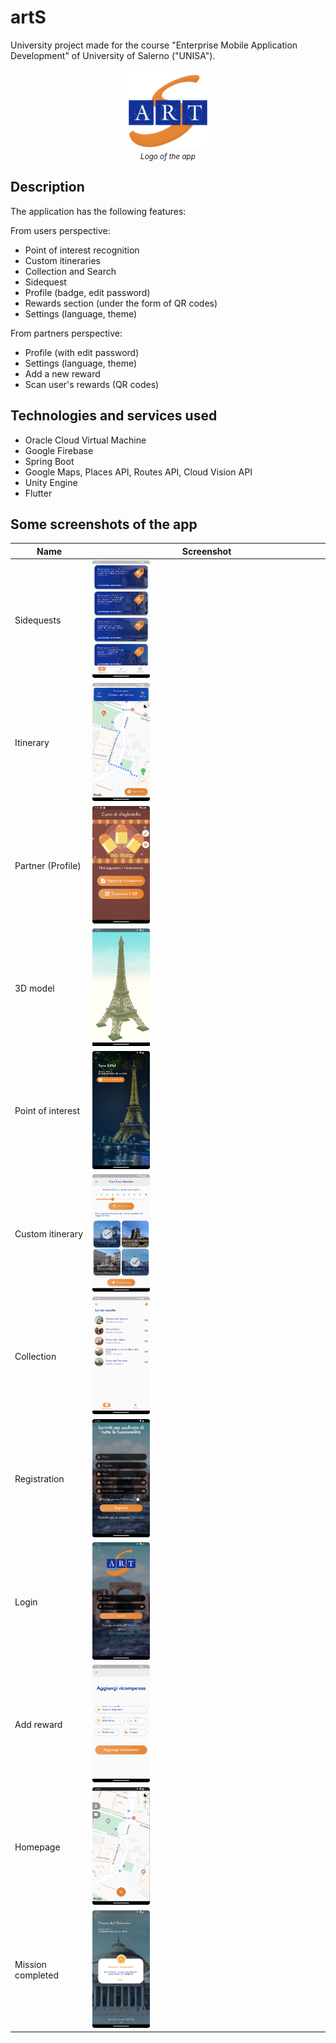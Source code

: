 # artS

University project made for the course "Enterprise Mobile Application Development" of University of Salerno ("UNISA").

<p align="center">
  <picture>
    <img src="images/icon_big.png" width="25%" height="25%" alt="Logo of the app"/>
  </picture>
    <br>
    <small><i>Logo of the app</i></small>
</p>

## Description
The application has the following features:

From users perspective:
- Point of interest recognition
- Custom itineraries
- Collection and Search
- Sidequest
- Profile (badge, edit password)
- Rewards section (under the form of QR codes)
- Settings (language, theme)

From partners perspective:
- Profile (with edit password)
- Settings (language, theme)
- Add a new reward
- Scan user's rewards (QR codes)

## Technologies and services used
- Oracle Cloud Virtual Machine
- Google Firebase
- Spring Boot
- Google Maps, Places API, Routes API, Cloud Vision API
- Unity Engine
- Flutter

## Some screenshots of the app

| Name | Screenshot |
| ------ | ------ |
| Sidequests | <img src="images/sidequest.png" width="25%" height="25%" /> |
| Itinerary | <img src="images/single_itinerary.png" width="25%" height="25%" /> |
| Partner (Profile) | <img src="images/partner.png" width="25%" height="25%" /> |
| 3D model | <img src="images/eiffel3D.png" width="25%" height="25%" /> |
| Point of interest | <img src="images/eiffel.png" width="25%" height="25%" /> |
| Custom itinerary | <img src="images/custom_itinerary.png" width="25%" height="25%" /> |
| Collection | <img src="images/collection.png" width="25%" height="25%" /> |
| Registration | <img src="images/registration.png" width="25%" height="25%" /> |
| Login | <img src="images/login.png" width="25%" height="25%" /> |
| Add reward | <img src="images/add_reward.png" width="25%" height="25%" /> |
| Homepage | <img src="images/homepage.png" width="25%" height="25%" /> |
| Mission completed | <img src="images/mission_completed.png" width="25%" height="25%" /> |